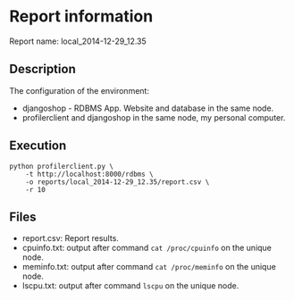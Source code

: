 Report information
==================

Report name: local_2014-12-29_12.35


Description
-----------

The configuration of the environment:

* djangoshop - RDBMS App. Website and database in the same node.
* profilerclient and djangoshop in the same node, my personal computer.


Execution
---------

```
python profilerclient.py \
    -t http://localhost:8000/rdbms \
    -o reports/local_2014-12-29_12.35/report.csv \ 
    -r 10
```

Files
-----

* report.csv: Report results.
* cpuinfo.txt: output after command `cat /proc/cpuinfo` on the unique node.
* meminfo.txt: output after command `cat /proc/meminfo` on the unique node.
* lscpu.txt: output after command `lscpu` on the unique node.